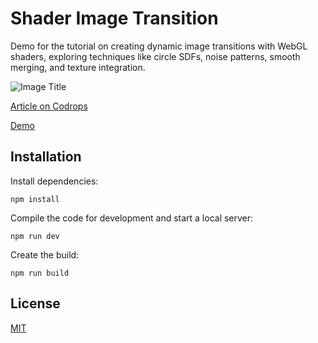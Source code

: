 # Shader Image Transition

Demo for the tutorial on creating dynamic image transitions with WebGL shaders, exploring techniques like circle SDFs, noise patterns, smooth merging, and texture integration.

![Image Title](https://generative-placeholders.glitch.me/image?width=800&height=600")

[Article on Codrops](https://tympanus.net/codrops/?p=85782)

[Demo](https://tympanus.net/Tutorials/ShaderImageTransition/)

## Installation

Install dependencies:

```
npm install
```

Compile the code for development and start a local server:

```
npm run dev
```

Create the build:

```
npm run build
```

## License
[MIT](LICENSE)